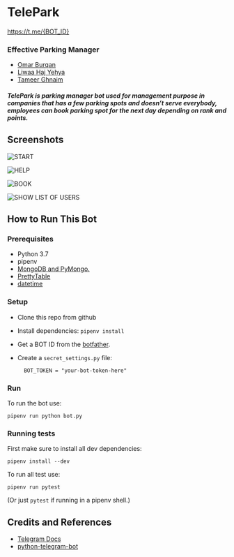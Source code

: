 # TelePark 
<https://t.me/{BOT_ID}>

### Effective Parking Manager

* [Omar Burqan](https://github.com/omarburqan)
* [Liwaa Haj Yehya](https://github.com/liwaa96)
* [Tameer Ghnaim](https://github.com/tameer7595)

##### TelePark is parking manager bot used for management purpose in companies that has a few parking spots and doesn’t serve everybody, employees can book parking spot for the next day depending on rank and points.

## Screenshots

![START](screenshots/start.jpg)

![HELP](screenshots/help.jpg)

![BOOK](screenshots/book.jpg)

![SHOW LIST OF USERS](screenshots/users.jpg)


## How to Run This Bot
### Prerequisites
* Python 3.7
* pipenv
* [MongoDB and PyMongo.](https://api.mongodb.com/python/current/tutorial.html)
* [PrettyTable](http://zetcode.com/python/prettytable/)
* [datetime](https://docs.python.org/3/library/datetime.html)

### Setup
* Clone this repo from github
* Install dependencies: `pipenv install`
* Get a BOT ID from the [botfather](https://telegram.me/BotFather).
* Create a `secret_settings.py` file:

        BOT_TOKEN = "your-bot-token-here"

### Run
To run the bot use:

    pipenv run python bot.py

### Running tests
First make sure to install all dev dependencies:

    pipenv install --dev

To run all test  use:

    pipenv run pytest

(Or just `pytest` if running in a pipenv shell.)

## Credits and References
* [Telegram Docs](https://core.telegram.org/bots)
* [python-telegram-bot](https://github.com/python-telegram-bot/python-telegram-bot)
